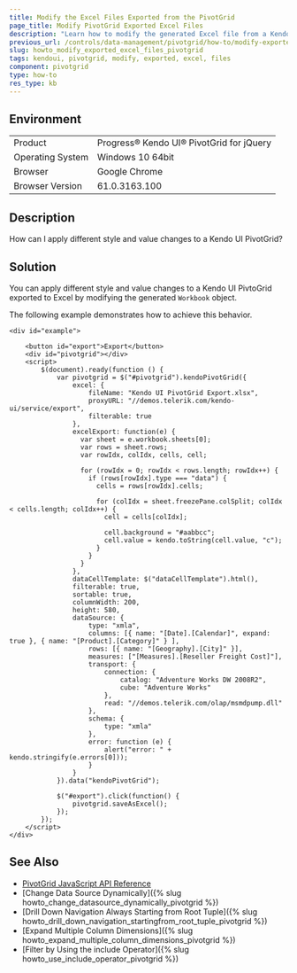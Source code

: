 ```yaml
---
title: Modify the Excel Files Exported from the PivotGrid
page_title: Modify PivotGrid Exported Excel Files
description: "Learn how to modify the generated Excel file from a Kendo UI PivotGrid widget so you can apply different styles and values to it."
previous_url: /controls/data-management/pivotgrid/how-to/modify-exported-excel, /controls/data-management/pivotgrid/how-to/export/modify-exported-excel
slug: howto_modify_exported_excel_files_pivotgrid
tags: kendoui, pivotgrid, modify, exported, excel, files
component: pivotgrid
type: how-to
res_type: kb
---
```


## Environment

<table>
 <tr>
  <td>Product</td>
  <td>Progress® Kendo UI® PivotGrid for jQuery</td>
 </tr>
 <tr>
  <td>Operating System</td>
  <td>Windows 10 64bit</td>
 </tr>
 <tr>
  <td>Browser</td>
  <td>Google Chrome</td>
 </tr>
 <tr>
  <td>Browser Version</td>
  <td>61.0.3163.100</td>
 </tr>
</table>


## Description

How can I apply different style and value changes to a Kendo UI PivotGrid?  

## Solution

You can apply different style and value changes to a Kendo UI PivtoGrid exported to Excel by modifying the generated `Workbook` object.

The following example demonstrates how to achieve this behavior.

```dojo
<div id="example">

    <button id="export">Export</button>
    <div id="pivotgrid"></div>
    <script>
        $(document).ready(function () {
            var pivotgrid = $("#pivotgrid").kendoPivotGrid({
                excel: {
                    fileName: "Kendo UI PivotGrid Export.xlsx",
                    proxyURL: "//demos.telerik.com/kendo-ui/service/export",
                    filterable: true
                },
                excelExport: function(e) {
                  var sheet = e.workbook.sheets[0];
                  var rows = sheet.rows;
                  var rowIdx, colIdx, cells, cell;

                  for (rowIdx = 0; rowIdx < rows.length; rowIdx++) {
                    if (rows[rowIdx].type === "data") {
                      cells = rows[rowIdx].cells;

                      for (colIdx = sheet.freezePane.colSplit; colIdx < cells.length; colIdx++) {
                        cell = cells[colIdx];

                        cell.background = "#aabbcc";
                        cell.value = kendo.toString(cell.value, "c");
                      }
                    }
                  }
                },
                dataCellTemplate: $("dataCellTemplate").html(),
                filterable: true,
                sortable: true,
                columnWidth: 200,
                height: 580,
                dataSource: {
                    type: "xmla",
                    columns: [{ name: "[Date].[Calendar]", expand: true }, { name: "[Product].[Category]" } ],
                    rows: [{ name: "[Geography].[City]" }],
                    measures: ["[Measures].[Reseller Freight Cost]"],
                    transport: {
                        connection: {
                            catalog: "Adventure Works DW 2008R2",
                            cube: "Adventure Works"
                        },
                        read: "//demos.telerik.com/olap/msmdpump.dll"
                    },
                    schema: {
                        type: "xmla"
                    },
                    error: function (e) {
                        alert("error: " + kendo.stringify(e.errors[0]));
                    }
                }
            }).data("kendoPivotGrid");

            $("#export").click(function() {
                pivotgrid.saveAsExcel();
            });
        });
    </script>
</div>
```

## See Also

* [PivotGrid JavaScript API Reference](/api/javascript/ui/pivotgrid)
* [Change Data Source Dynamically]({% slug howto_change_datasource_dynamically_pivotgrid %})
* [Drill Down Navigation Always Starting from Root Tuple]({% slug howto_drill_down_navigation_startingfrom_root_tuple_pivotgrid %})
* [Expand Multiple Column Dimensions]({% slug howto_expand_multiple_column_dimensions_pivotgrid %})
* [Filter by Using the include Operator]({% slug howto_use_include_operator_pivotgrid %})
